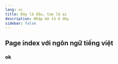 ```yaml
---
lang: vi
title: Đây là đâu, tao là ai
description: Nhập mô tả ở đây
sidebar: false
---
```


## Page index với ngôn ngữ tiếng việt

### ok
